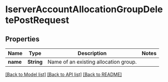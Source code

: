# IserverAccountAllocationGroupDeletePostRequest

## Properties

Name | Type | Description | Notes
------------ | ------------- | ------------- | -------------
**name** | **String** | Name of an existing allocation group. | 

[[Back to Model list]](../README.md#documentation-for-models) [[Back to API list]](../README.md#documentation-for-api-endpoints) [[Back to README]](../README.md)


